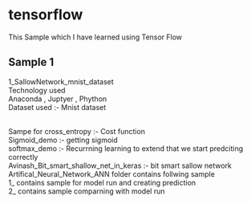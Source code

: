 # tensorflow
This Sample which I have learned using Tensor Flow

## Sample 1
1_SallowNetwork_mnist_dataset
<br>
Technology used <br>
Anaconda , Juptyer , Phython <br>
Dataset used :- Mnist dataset 

<br>
Sampe for
cross_entropy :- Cost function 
<br>
Sigmoid_demo :- getting sigmoid
<br>
softmax_demo :- Recurrning learning to extend that we start predciting correctly
<br>
Avinash_Bit_smart_shallow_net_in_keras :- bit smart sallow network
<br>
Artifical_Neural_Network_ANN folder contains follwing sample
<br>
1_ contains sample for model run and creating prediction
<br>
2_ contains sample comparning with model run
